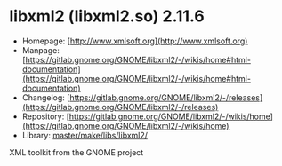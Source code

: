 # libxml2 (libxml2.so) 2.11.6
 - Homepage: [http://www.xmlsoft.org](http://www.xmlsoft.org)
 - Manpage: [https://gitlab.gnome.org/GNOME/libxml2/-/wikis/home#html-documentation](https://gitlab.gnome.org/GNOME/libxml2/-/wikis/home#html-documentation)
 - Changelog: [https://gitlab.gnome.org/GNOME/libxml2/-/releases](https://gitlab.gnome.org/GNOME/libxml2/-/releases)
 - Repository: [https://gitlab.gnome.org/GNOME/libxml2/-/wikis/home](https://gitlab.gnome.org/GNOME/libxml2/-/wikis/home)
 - Library: [master/make/libs/libxml2/](https://github.com/Freetz-NG/freetz-ng/tree/master/make/libs/libxml2/)

XML toolkit from the GNOME project

